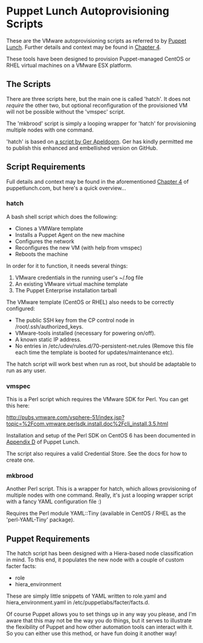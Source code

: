 # Puppet Lunch Autoprovisioning Scripts

These are the VMware autoprovisioning scripts as referred to by
[Puppet Lunch][puppet-lunch]. Further details and context may be found in
[Chapter 4][chapter-4].

These tools have been designed to provision Puppet-managed CentOS or
RHEL virtual machines on a VMware ESX platform.

## The Scripts

There are three scripts here, but the main one is called 'hatch'. It
does not *require* the other two, but optional reconfiguration of the
provisioned VM will not be possible without the 'vmspec' script.

The 'mkbrood' script is simply a looping wrapper for 'hatch' for
provisioning multiple nodes with one command.

'hatch' is based on [a script by Ger Apeldoorn][hatch-origin]. Ger has
kindly permitted me to publish this enhanced and embellished version
on GitHub.

## Script Requirements

Full details and context may be found in the aforementioned [Chapter 4][chapter-4]
of puppetlunch.com, but here's a quick overview...

### hatch

A bash shell script which does the following:

* Clones a VMWare template
* Installs a Puppet Agent on the new machine
* Configures the network
* Reconfigures the new VM (with help from vmspec)
* Reboots the machine

In order for it to function, it needs several things:

1. VMware credentials in the running user's ~/.fog file
2. An existing VMware virtual machine template
3. The Puppet Enterprise installation tarball

The VMware template (CentOS or RHEL) also needs to be correctly configured:

* The public SSH key from the CP control node in /root/.ssh/authorized_keys.
* VMware-tools installed (necessary for powering on/off).
* A known static IP address.
* No entries in /etc/udev/rules.d/70-persistent-net.rules (Remove this file each time the template is booted for updates/maintenance etc).

The hatch script will work best when run as root, but should be adaptable to run as any user.

### vmspec

This is a Perl script which requires the VMware SDK for Perl. You can
get this here:

http://pubs.vmware.com/vsphere-51/index.jsp?topic=%2Fcom.vmware.perlsdk.install.doc%2Fcli_install.3.5.html

Installation and setup of the Perl SDK on CentOS 6 has been documented
in [Appendix D][appendix-d] of Puppet Lunch.

The script also requires a valid Credential Store. See the docs for
how to create one.

### mkbrood

Another Perl script. This is a wrapper for hatch, which allows
provisioning of multiple nodes with one command. Really, it's just a
looping wrapper script with a fancy YAML configuration file :)

Requires the Perl module YAML::Tiny (available in CentOS / RHEL as the
'perl-YAML-Tiny' package).

## Puppet Requirements

The hatch script has been designed with a Hiera-based node
classification in mind. To this end, it populates the new node with a
couple of custom facter facts:

* role
* hiera_environment

These are simply little snippets of YAML written to role.yaml and
hiera_environment.yaml in /etc/puppetlabs/facter/facts.d.

Of course Puppet allows you to set things up in any way you please,
and I'm aware that this may not be the way you do things, but it
serves to illustrate the flexibility of Puppet and how other
automation tools can interact with it. So you can either use this
method, or have fun doing it another way!


[puppet-lunch]: http://puppetlunch.com
[chapter-4]: http://puppetlunch.com/puppet/autoprovisioning.html
[appendix-d]: http://puppetlunch.com/puppet/vmware-perl-sdk.html
[hatch-origin]: http://puppetspecialist.nl/2012/12/single-command-server-deployment/
